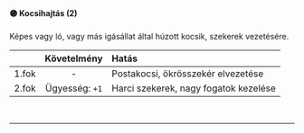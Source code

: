 #### 🟣 Kocsihajtás (2)

Képes vagy ló, vagy más igásállat által húzott kocsik, szekerek vezetésére.

| |  Követelmény | Hatás  |
| :----------- | :-----------: | :----------- |
| 1.fok | - | Postakocsi, ökrösszekér elvezetése |
| 2.fok | Ügyesség: `+1` | Harci szekerek, nagy fogatok kezelése |

<br />

---
